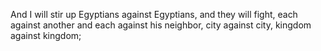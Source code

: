 And I will stir up Egyptians against Egyptians, and they will fight, each against another and each against his neighbor, city against city, kingdom against kingdom;
